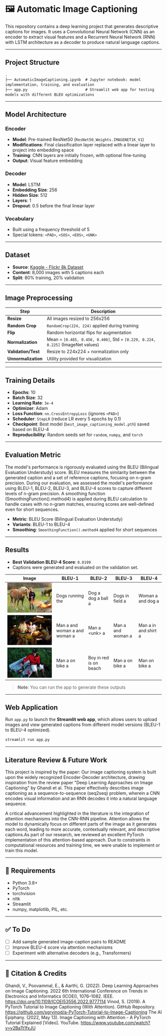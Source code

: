 # 🖼️ Automatic Image Captioning

This repository contains a deep learning project that generates descriptive captions for images. It uses a Convolutional Neural Network (CNN) as an encoder to extract visual features and a Recurrent Neural Network (RNN) with LSTM architecture as a decoder to produce natural language captions.

---

## Project Structure

```
.
├── AutomaticImageCaptioning.ipynb  # Jupyter notebook: model implementation, training, and evaluation
├── app.py                          # Streamlit web app for testing models with different BLEU optimizations
```

---

##  Model Architecture

### Encoder

* **Model**: Pre-trained ResNet50 (`ResNet50_Weights.IMAGENET1K_V1`)
* **Modifications**: Final classification layer replaced with a linear layer to project into embedding space
* **Training**: CNN layers are initially frozen, with optional fine-tuning
* **Output**: Visual feature embedding

### Decoder

* **Model**: LSTM
* **Embedding Size**: 256
* **Hidden Size**: 512
* **Layers**: 1
* **Dropout**: 0.5 before the final linear layer

### Vocabulary

* Built using a frequency threshold of 5
* Special tokens: `<PAD>`, `<SOS>`, `<EOS>`, `<UNK>`

---

##  Dataset

* **Source**: [Kaggle - Flickr 8k Dataset](https://www.kaggle.com/datasets/adityajn105/flickr8k)
* **Content**: 8,000 images with 5 captions each
* **Split**: 80% training, 20% validation

---

##  Image Preprocessing

| Step                | Description                                                                     |
| ------------------- | ------------------------------------------------------------------------------- |
| **Resize**          | All images resized to 256x256                                                   |
| **Random Crop**     | `RandomCrop(224, 224)` applied during training                                  |
| **Flip**            | Random horizontal flips for augmentation                                        |
| **Normalization**   | Mean = `[0.485, 0.456, 0.406]`, Std = `[0.229, 0.224, 0.225]` (ImageNet values) |
| **Validation/Test** | Resize to 224x224 + normalization only                                          |
| **Unnormalization** | Utility provided for visualization                                              |

---

##  Training Details

* **Epochs**: 10
* **Batch Size**: 32
* **Learning Rate**: `3e-4`
* **Optimizer**: Adam
* **Loss Function**: `nn.CrossEntropyLoss` (ignores `<PAD>`)
* **Scheduler**: `StepLR` (reduce LR every 5 epochs by 0.1)
* **Checkpoint**: Best model (`best_image_captioning_model.pth`) saved based on BLEU-4
* **Reproducibility**: Random seeds set for `random`, `numpy`, and `torch`

---

## Evaluation Metric

The model's performance is rigorously evaluated using the BLEU (Bilingual Evaluation Understudy) score. BLEU measures the similarity between the generated caption and a set of reference captions, focusing on n-gram precision. During our evaluation, we assessed the model's performance using BLEU-1, BLEU-2, BLEU-3, and BLEU-4 scores to capture different levels of n-gram precision. A smoothing function (SmoothingFunction().method4) is applied during BLEU calculation to handle cases with no n-gram matches, ensuring scores are well-defined even for short sequences.
* **Metric**: BLEU Score (Bilingual Evaluation Understudy)
* **Variants**: BLEU-1 to BLEU-4
* **Smoothing**: `SmoothingFunction().method4` applied for short sequences

---

## Results

* **Best Validation BLEU-4 Score**: `0.0199`
* Captions were generated and evaluated on the validation set.

| Image         | BLEU-1                       | BLEU-2                 | BLEU-3               | BLEU-4            |
| ------------- | ---------------------------- | ---------------------- | -------------------- | ----------------- |
| ![](image/img1.webp)   | Dogs running the             | Dog a dog a ball a     | Dogs in field a      | Woman a and dog a |
| ![](image/img2.jpg) |Man a and woman a and woman a | Man a \<unk\> a          | Man a and woman a    | Man a in and shirt a |
| ![](image/img3.webp)  | Man a on bike a              | Boy in red is on beach | Man a on bike a      | Man on bike a     |



> **Note**: You can run the app to generate these outputs

---

## Web Application

Run `app.py` to launch the **Streamlit web app**, which allows users to upload images and view generated captions from different model versions (BLEU-1 to BLEU-4 optimized).

```bash
streamlit run app.py
```

---

## Literature Review & Future Work

This project is inspired by the paper:
Our image captioning system is built upon the widely recognized Encoder-Decoder architecture, drawing inspiration from the review paper "Deep Learning Approaches on Image Captioning" by Ghandi et al. This paper effectively describes image captioning as a sequence-to-sequence (seq2seq) problem, wherein a CNN encodes visual information and an RNN decodes it into a natural language sequence.

A critical advancement highlighted in the literature is the integration of attention mechanisms into the CNN-RNN pipeline. Attention allows the model to dynamically focus on different parts of the image as it generates each word, leading to more accurate, contextually relevant, and descriptive captions.As part of our research, we reviewed an excellent PyTorch implementation of this attention-based approach. Due to constraints in computational resources and training time, we were unable to implement or train this model. 

---

## 📌 Requirements

* Python 3.8+
* PyTorch
* torchvision
* nltk
* Streamlit
* numpy, matplotlib, PIL, etc.

---

## ✅ To Do

* [ ] Add sample generated image-caption pairs to README
* [ ] Improve BLEU-4 score via attention mechanisms
* [ ] Experiment with alternative decoders (e.g., Transformers)

---

## 💬 Citation & Credits
Ghandi, V., Poovammal, E., & Aarthi, G. (2022). Deep Learning Approaches on Image Captioning. 2022 6th International Conference on Trends in Electronics and Informatics (ICOEI), 1076–1082. IEEE. https://doi.org/10.1109/ICOEI53556.2022.9777114
Vinod, S. (2019). A PyTorch Tutorial to Image Captioning (With Attention). GitHub Repository. https://github.com/sgrvinod/a-PyTorch-Tutorial-to-Image-Captioning
The AI Epiphany. (2022, May 13). Image Captioning with Attention - A PyTorch Tutorial Explained [Video]. YouTube. https://www.youtube.com/watch?v=y2BaTt1fxJU
